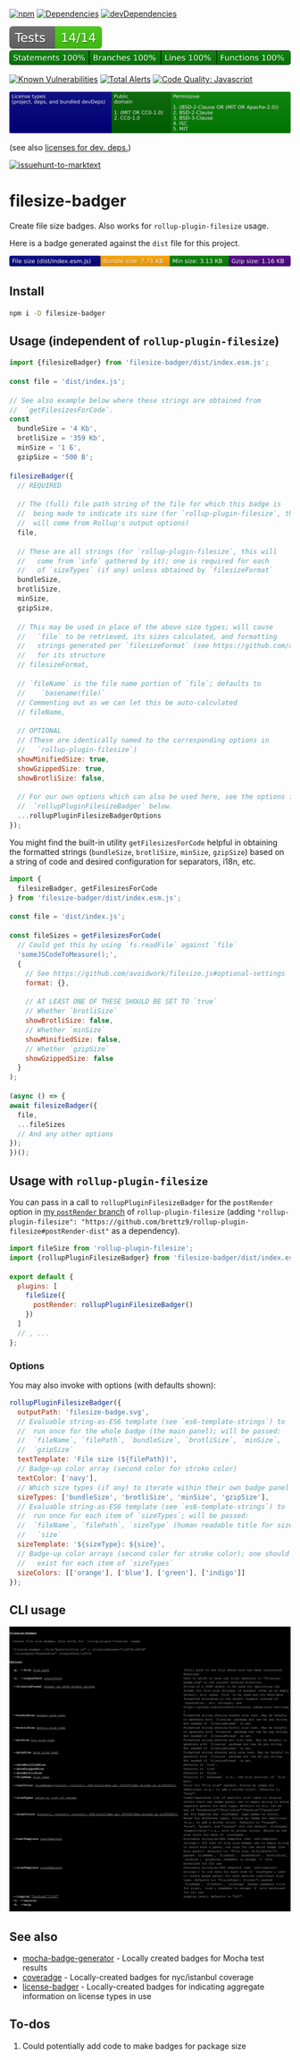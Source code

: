 [![npm](https://img.shields.io/npm/v/filesize-badger.svg)](https://www.npmjs.com/package/filesize-badger)
[![Dependencies](https://img.shields.io/david/brettz9/filesize-badger.svg)](https://david-dm.org/brettz9/filesize-badger)
[![devDependencies](https://img.shields.io/david/dev/brettz9/filesize-badger.svg)](https://david-dm.org/brettz9/filesize-badger?type=dev)

[![testing badge](https://raw.githubusercontent.com/brettz9/filesize-badger/master/badges/tests-badge.svg?sanitize=true)](badges/tests-badge.svg)
[![coverage badge](https://raw.githubusercontent.com/brettz9/filesize-badger/master/badges/coverage-badge.svg?sanitize=true)](badges/coverage-badge.svg)

[![Known Vulnerabilities](https://snyk.io/test/github/brettz9/filesize-badger/badge.svg)](https://snyk.io/test/github/brettz9/filesize-badger)
[![Total Alerts](https://img.shields.io/lgtm/alerts/g/brettz9/filesize-badger.svg?logo=lgtm&logoWidth=18)](https://lgtm.com/projects/g/brettz9/filesize-badger/alerts)
[![Code Quality: Javascript](https://img.shields.io/lgtm/grade/javascript/g/brettz9/filesize-badger.svg?logo=lgtm&logoWidth=18)](https://lgtm.com/projects/g/brettz9/filesize-badger/context:javascript)

<!--[![License](https://img.shields.io/npm/l/filesize-badger.svg)](LICENSE-MIT.txt)-->
[![Licenses badge](https://raw.githubusercontent.com/brettz9/filesize-badger/master/badges/licenses-badge.svg?sanitize=true)](badges/licenses-badge.svg)

(see also [licenses for dev. deps.](https://raw.githubusercontent.com/brettz9/filesize-badger/master/badges/licenses-badge-dev.svg?sanitize=true))

[![issuehunt-to-marktext](https://issuehunt.io/static/embed/issuehunt-button-v1.svg)](https://issuehunt.io/r/brettz9/filesize-badger)

# filesize-badger

Create file size badges. Also works for `rollup-plugin-filesize` usage.

Here is a badge generated against the `dist` file for this project.

![filesize-badge](filesize-badge.svg)

## Install

```sh
npm i -D filesize-badger
```

## Usage (independent of `rollup-plugin-filesize`)

```js
import {filesizeBadger} from 'filesize-badger/dist/index.esm.js';

const file = 'dist/index.js';

// See also example below where these strings are obtained from
//  `getFilesizesForCode`.
const
  bundleSize = '4 Kb',
  brotliSize = '359 Kb',
  minSize = '1 Б',
  gzipSize = '500 B';

filesizeBadger({
  // REQUIRED

  // The (full) file path string of the file for which this badge is
  //  being made to indicate its size (for `rollup-plugin-filesize`, this
  //  will come from Rollup's output options)
  file,

  // These are all strings (for `rollup-plugin-filesize`, this will
  //   come from `info` gathered by it); one is required for each
  //   of `sizeTypes` (if any) unless obtained by `filesizeFormat`
  bundleSize,
  brotliSize,
  minSize,
  gzipSize,

  // This may be used in place of the above size types; will cause
  //   `file` to be retrieved, its sizes calculated, and formatting
  //   strings generated per `filesizeFormat` (see https://github.com/avoidwork/filesize.js#optional-settings )
  //   for its structure
  // filesizeFormat,

  // `fileName` is the file name portion of `file`; defaults to
  //    `basename(file)`
  // Commenting out as we can let this be auto-calculated
  // fileName,

  // OPTIONAL
  // (These are identically named to the corresponding options in
  //   `rollup-plugin-filesize`)
  showMinifiedSize: true,
  showGzippedSize: true,
  showBrotliSize: false,

  // For our own options which can also be used here, see the options for
  //  `rollupPluginFilesizeBadger` below.
  ...rollupPluginFilesizeBadgerOptions
});
```

You might find the built-in utility `getFilesizesForCode` helpful in obtaining
the formatted strings (`bundleSize`, `brotliSize`, `minSize`, `gzipSize`)
based on a string of code and desired configuration for separators, i18n, etc.

```js
import {
  filesizeBadger, getFilesizesForCode
} from 'filesize-badger/dist/index.esm.js';

const file = 'dist/index.js';

const fileSizes = getFilesizesForCode(
  // Could get this by using `fs.readFile` against `file`
  'someJSCodeToMeasure();',
  {
    // See https://github.com/avoidwork/filesize.js#optional-settings
    format: {},

    // AT LEAST ONE OF THESE SHOULD BE SET TO `true`
    // Whether `brotliSize`
    showBrotliSize: false,
    // Whether `minSize`
    showMinifiedSize: false,
    // Whether `gzipSize`
    showGzippedSize: false
  }
);

(async () => {
await filesizeBadger({
  file,
  ...fileSizes
  // And any other options
});
})();
```

## Usage with `rollup-plugin-filesize`

You can pass in a call to `rollupPluginFilesizeBadger` for the `postRender`
option in [my `postRender` branch](https://github.com/brettz9/rollup-plugin-filesize/tree/postRender-dist)
of `rollup-plugin-filesize` (adding
`"rollup-plugin-filesize": "https://github.com/brettz9/rollup-plugin-filesize#postRender-dist"`
as a dependency).

```js
import fileSize from 'rollup-plugin-filesize';
import {rollupPluginFilesizeBadger} from 'filesize-badger/dist/index.esm.js';

export default {
  plugins: [
    fileSize({
      postRender: rollupPluginFilesizeBadger()
    })
  ]
  // , ...
};
```

### Options

You may also invoke with options (with defaults shown):

```js
rollupPluginFilesizeBadger({
  outputPath: 'filesize-badge.svg',
  // Evaluable string-as-ES6 template (see `es6-template-strings`) to
  //  run once for the whole badge (the main panel); will be passed:
  //  `fileName`, `filePath`, `bundleSize`, `brotliSize`, `minSize`,
  //  `gzipSize`
  textTemplate: 'File size (${filePath})',
  // Badge-up color array (second color for stroke color)
  textColor: ['navy'],
  // Which size types (if any) to iterate within their own badge panel
  sizeTypes: ['bundleSize', 'brotliSize', 'minSize', 'gzipSize'],
  // Evaluable string-as-ES6 template (see `es6-template-strings`) to
  //  run once for each item of `sizeTypes`; will be passed:
  //  `fileName`, `filePath`, `sizeType` (human readable title for size),
  //   `size`
  sizeTemplate: '${sizeType}: ${size}',
  // Badge-up color arrays (second color for stroke color); one should
  //   exist for each item of `sizeTypes`
  sizeColors: [['orange'], ['blue'], ['green'], ['indigo']]
});
```

## CLI usage

![cli.svg](https://raw.githubusercontent.com/brettz9/filesize-badger/master/cli.svg?sanitize=true)

## See also

- [mocha-badge-generator](https://github.com/ianpogi5/mocha-badge-generator) - Locally
    created badges for Mocha test results
- [coveradge](https://github.com/brettz9/coveradge) - Locally-created badges
    for nyc/istanbul coverage
- [license-badger](https://github.com/brettz9/license-badger) - Locally-created
    badges for indicating aggregate information on license types in use

## To-dos

1. Could potentially add code to make badges for package size
